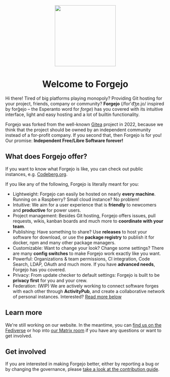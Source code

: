<div align="center">
    <img src="https://codeberg.org/forgejo/meta/raw/branch/readme/logo/forgejo.svg" alt="" width="192" align="center" />
    <h1 align="center">Welcome to Forgejo</h1>
</div>

Hi there! Tired of big platforms playing monopoly?
Providing Git hosting for your project, friends, company or community?
**Forgejo** (/for'd&#865;ʒe.jo/ inspired by forĝejo – the Esperanto word for *forge*) has you covered with its intuitive interface,
light and easy hosting and a lot of builtin functionality.

Forgejo was forked from the well-known [Gitea](https://gitea.io) project in 2022,
because we think that the project should be owned by an independent community instead of a for-profit company.
If you second that, then Forgejo is for you!
Our promise: **Independent Free/Libre Software forever!**


## What does Forgejo offer?

If you want to know what Forgejo is like,
you can check out public instances<!-- could become link to list -->,
e.g. [Codeberg.org](https://codeberg.org).

If you like any of the following, Forgejo is literally meant for you:

- Lightweight: Forgejo can easily be hosted on nearly **every machine**.
  Running on a Raspberry? Small cloud instance? No problem!
- Intuitive: We aim for a user experience that is **friendly** to newcomers and **productive** for power users.
- Project management: Besides Git hosting, Forgejo offers issues,
  pull requests, wikis, kanban boards and much more to **coordinate with your team**.
- Publishing: Have something to share? Use **releases** to host your software for download,
  or use the **package registry** to publish it for docker, npm and many other package managers.
- Customizable: Want to change your look? Change some settings?
  There are many **config switches** to make Forgejo work exactly like you want.
- Powerful: Organizations & team permissions, CI integration, Code Search, LDAP, OAuth and much more.
  If you have **advanced needs**, Forgejo has you covered.
- Privacy: From update checker to default settings: Forgejo is built to be **privacy first** for you and your crew.
- Federation: (WIP) We are actively working to connect software forges with each other through **ActivityPub**,
  and create a collaborative network of personal instances.
  Interested? [Read more below](#Status-of-federation)

## Learn more

We're still working on our website.
In the meantime, you can <a href="https://floss.social/@forgejo" rel="me">find us on the Fediverse</a> or hop into [our Matrix room](https://matrix.to/#/#forgejo-chat:matrix.org) if you have any questions or want to get involved.


## Get involved

If you are interested in making Forgejo better, either by reporting a bug or by changing the governance, please [take a look at the contribution guide](CONTRIBUTING.md).
